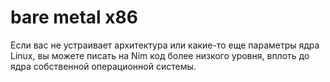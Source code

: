 # bare metal x86

Если вас не устраивает архитектура или какие-то еще параметры ядра Linux, вы можете писать на Nim код более низкого уровня, вплоть до ядра собственной операционной системы.
